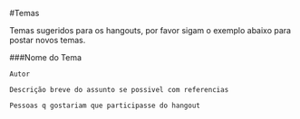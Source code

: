 #Temas

Temas sugeridos para os hangouts, por favor sigam o exemplo abaixo para postar novos temas.


###Nome do Tema
```
Autor

Descrição breve do assunto se possivel com referencias

Pessoas q gostariam que participasse do hangout

```

